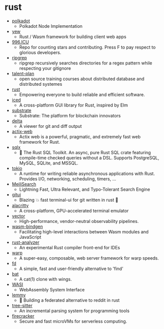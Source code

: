 # rust
- [polkadot](https://github.com/paritytech/polkadot)
  - Polkadot Node Implementation
- [yew](https://github.com/yewstack/yew)
  - Rust / Wasm framework for building client web apps
- [996.ICU](https://github.com/996icu/996.ICU)
  - Repo for counting stars and contributing. Press F to pay respect to glorious developers.
- [ripgrep](https://github.com/BurntSushi/ripgrep)
  - ripgrep recursively searches directories for a regex pattern while respecting your gitignore
- [talent-plan](https://github.com/pingcap/talent-plan)
  - open source training courses about distributed database and distributed systemes
- [rust](https://github.com/rust-lang/rust)
  - Empowering everyone to build reliable and efficient software.
- [iced](https://github.com/hecrj/iced)
  - A cross-platform GUI library for Rust, inspired by Elm
- [substrate](https://github.com/paritytech/substrate)
  - Substrate: The platform for blockchain innovators
- [delta](https://github.com/dandavison/delta)
  - A viewer for git and diff output
- [actix-web](https://github.com/actix/actix-web)
  - Actix web is a powerful, pragmatic, and extremely fast web framework for Rust.
- [sqlx](https://github.com/launchbadge/sqlx)
  - 🧰 The Rust SQL Toolkit. An async, pure Rust SQL crate featuring compile-time checked queries without a DSL. Supports PostgreSQL, MySQL, SQLite, and MSSQL.
- [tokio](https://github.com/tokio-rs/tokio)
  - A runtime for writing reliable asynchronous applications with Rust. Provides I/O, networking, scheduling, timers, ...
- [MeiliSearch](https://github.com/meilisearch/MeiliSearch)
  - Lightning Fast, Ultra Relevant, and Typo-Tolerant Search Engine
- [gitui](https://github.com/extrawurst/gitui)
  - Blazing 💥 fast terminal-ui for git written in rust 🦀
- [alacritty](https://github.com/alacritty/alacritty)
  - A cross-platform, GPU-accelerated terminal emulator
- [vector](https://github.com/timberio/vector)
  - High-performance, vendor-neutral observability pipelines.
- [wasm-bindgen](https://github.com/rustwasm/wasm-bindgen)
  - Facilitating high-level interactions between Wasm modules and JavaScript
- [rust-analyzer](https://github.com/rust-analyzer/rust-analyzer)
  - An experimental Rust compiler front-end for IDEs
- [warp](https://github.com/seanmonstar/warp)
  - A super-easy, composable, web server framework for warp speeds.
- [fd](https://github.com/sharkdp/fd)
  - A simple, fast and user-friendly alternative to 'find'
- [bat](https://github.com/sharkdp/bat)
  - A cat(1) clone with wings.
- [WASI](https://github.com/WebAssembly/WASI)
  - WebAssembly System Interface
- [lemmy](https://github.com/LemmyNet/lemmy)
  - 🐀 Building a federated alternative to reddit in rust
- [tree-sitter](https://github.com/tree-sitter/tree-sitter)
  - An incremental parsing system for programming tools
- [firecracker](https://github.com/firecracker-microvm/firecracker)
  - Secure and fast microVMs for serverless computing.
